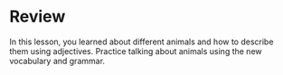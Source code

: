 
# Review

In this lesson, you learned about different animals and how to describe them using adjectives. Practice talking about animals using the new vocabulary and grammar.

